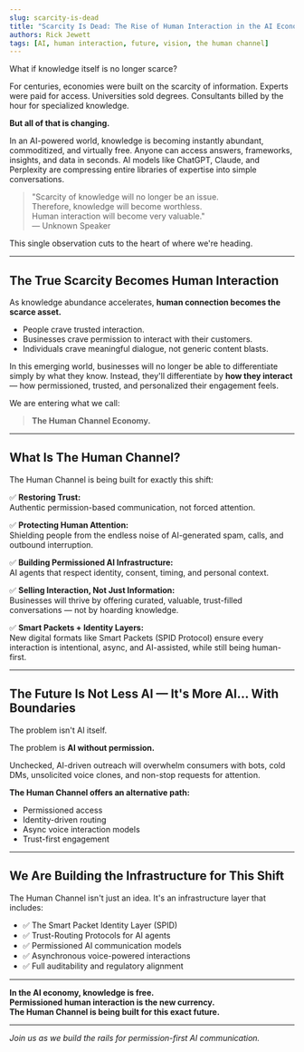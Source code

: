 ```yaml
---
slug: scarcity-is-dead
title: "Scarcity Is Dead: The Rise of Human Interaction in the AI Economy"
authors: Rick Jewett
tags: [AI, human interaction, future, vision, the human channel]
---
```


What if knowledge itself is no longer scarce?

For centuries, economies were built on the scarcity of information. Experts were paid for access. Universities sold degrees. Consultants billed by the hour for specialized knowledge.

**But all of that is changing.**

In an AI-powered world, knowledge is becoming instantly abundant, commoditized, and virtually free. Anyone can access answers, frameworks, insights, and data in seconds. AI models like ChatGPT, Claude, and Perplexity are compressing entire libraries of expertise into simple conversations.

> "Scarcity of knowledge will no longer be an issue.  
> Therefore, knowledge will become worthless.  
> Human interaction will become very valuable."  
> — Unknown Speaker

This single observation cuts to the heart of where we're heading.

---

## The True Scarcity Becomes Human Interaction

As knowledge abundance accelerates, **human connection becomes the scarce asset.**

- People crave trusted interaction.
- Businesses crave permission to interact with their customers.
- Individuals crave meaningful dialogue, not generic content blasts.

In this emerging world, businesses will no longer be able to differentiate simply by what they know. Instead, they'll differentiate by **how they interact** — how permissioned, trusted, and personalized their engagement feels.

We are entering what we call:

> **The Human Channel Economy.**

---

## What Is The Human Channel?

The Human Channel is being built for exactly this shift:

✅ **Restoring Trust:**  
   Authentic permission-based communication, not forced attention.

✅ **Protecting Human Attention:**  
   Shielding people from the endless noise of AI-generated spam, calls, and outbound interruption.

✅ **Building Permissioned AI Infrastructure:**  
   AI agents that respect identity, consent, timing, and personal context.

✅ **Selling Interaction, Not Just Information:**  
   Businesses will thrive by offering curated, valuable, trust-filled conversations — not by hoarding knowledge.

✅ **Smart Packets + Identity Layers:**  
   New digital formats like Smart Packets (SPID Protocol) ensure every interaction is intentional, async, and AI-assisted, while still being human-first.

---

## The Future Is Not Less AI — It's More AI... With Boundaries

The problem isn't AI itself.

The problem is **AI without permission.**

Unchecked, AI-driven outreach will overwhelm consumers with bots, cold DMs, unsolicited voice clones, and non-stop requests for attention.

**The Human Channel offers an alternative path:**

- Permissioned access
- Identity-driven routing
- Async voice interaction models
- Trust-first engagement

---

## We Are Building the Infrastructure for This Shift

The Human Channel isn't just an idea. It's an infrastructure layer that includes:

- ✅ The Smart Packet Identity Layer (SPID)
- ✅ Trust-Routing Protocols for AI agents
- ✅ Permissioned AI communication models
- ✅ Asynchronous voice-powered interactions
- ✅ Full auditability and regulatory alignment

---

**In the AI economy, knowledge is free.  
Permissioned human interaction is the new currency.  
The Human Channel is being built for this exact future.**

---

*Join us as we build the rails for permission-first AI communication.*

